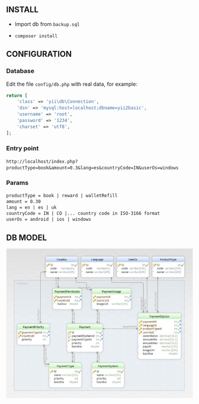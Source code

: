 INSTALL
-------------

- Import db from `backup.sql`

- `composer install`

CONFIGURATION
-------------

### Database

Edit the file `config/db.php` with real data, for example:

```php
return [
    'class' => 'yii\db\Connection',
    'dsn' => 'mysql:host=localhost;dbname=yii2basic',
    'username' => 'root',
    'password' => '1234',
    'charset' => 'utf8',
];
```

### Entry point

`http://localhost/index.php?productType=book&amount=0.3&lang=es&countryCode=IN&userOs=windows`

### Params

```
productType = book | reward | walletRefill
amount = 0.30
lang = en | es | uk
countryCode = IN | CO |... country code in ISO-3166 format
userOs = android | ios | windows
```

DB MODEL
------------

![](db_model.jpg)
